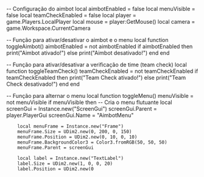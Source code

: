 -- Configuração do aimbot
local aimbotEnabled = false
local menuVisible = false
local teamCheckEnabled = false
local player = game.Players.LocalPlayer
local mouse = player:GetMouse()
local camera = game.Workspace.CurrentCamera

-- Função para ativar/desativar o aimbot e o menu
local function toggleAimbot()
    aimbotEnabled = not aimbotEnabled
    if aimbotEnabled then
        print("Aimbot ativado!")
    else
        print("Aimbot desativado!")
    end
end

-- Função para ativar/desativar a verificação de time (team check)
local function toggleTeamCheck()
    teamCheckEnabled = not teamCheckEnabled
    if teamCheckEnabled then
        print("Team Check ativado!")
    else
        print("Team Check desativado!")
    end
end

-- Função para alternar o menu
local function toggleMenu()
    menuVisible = not menuVisible
    if menuVisible then
        -- Cria o menu flutuante
        local screenGui = Instance.new("ScreenGui")
        screenGui.Parent = player.PlayerGui
        screenGui.Name = "AimbotMenu"

        local menuFrame = Instance.new("Frame")
        menuFrame.Size = UDim2.new(0, 200, 0, 150)
        menuFrame.Position = UDim2.new(0, 10, 0, 10)
        menuFrame.BackgroundColor3 = Color3.fromRGB(50, 50, 50)
        menuFrame.Parent = screenGui

        local label = Instance.new("TextLabel")
        label.Size = UDim2.new(1, 0, 0, 20)
        label.Position = UDim2.new(0
